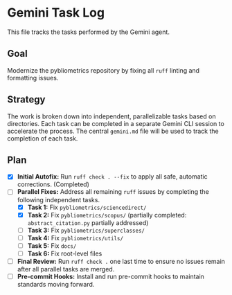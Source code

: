 # Gemini Task Log

This file tracks the tasks performed by the Gemini agent.

## Goal

Modernize the pybliometrics repository by fixing all `ruff` linting and formatting issues.

## Strategy

The work is broken down into independent, parallelizable tasks based on directories. Each task can be completed in a separate Gemini CLI session to accelerate the process. The central `gemini.md` file will be used to track the completion of each task.

## Plan

- [x] **Initial Autofix:** Run `ruff check . --fix` to apply all safe, automatic corrections. (Completed)
- [ ] **Parallel Fixes:** Address all remaining `ruff` issues by completing the following independent tasks.
    - [x] **Task 1:** Fix `pybliometrics/sciencedirect/`
    - [x] **Task 2:** Fix `pybliometrics/scopus/` (partially completed: `abstract_citation.py` partially addressed)
    - [ ] **Task 3:** Fix `pybliometrics/superclasses/`
    - [ ] **Task 4:** Fix `pybliometrics/utils/`
    - [ ] **Task 5:** Fix `docs/`
    - [ ] **Task 6:** Fix root-level files
- [ ] **Final Review:** Run `ruff check .` one last time to ensure no issues remain after all parallel tasks are merged.
- [ ] **Pre-commit Hooks:** Install and run pre-commit hooks to maintain standards moving forward.
